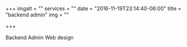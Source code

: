 +++
imgalt = ""
services = ""
date = "2016-11-19T23:14:40-06:00"
title = "backend admin"
img = ""

+++
<div class="portfolio web" data-cat="web">
  <div class="portfolio-wrapper">						
    <img src="img/portfolios/web/3.jpg" alt="" />
    <div class="label">
      <div class="label-text">
        <a class="text-title">Backend Admin</a>
        <span class="text-category">Web design</span>
      </div>
      <div class="label-bg"></div>
    </div>
  </div>
</div>
